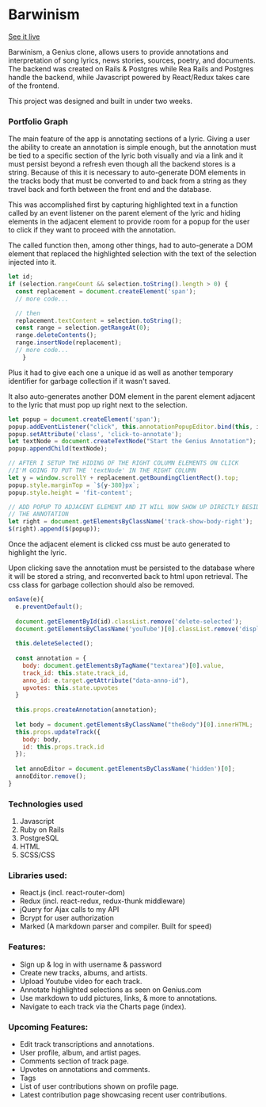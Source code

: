 # Barwinism

[See it live](https://barwinism.herokuapp.com/#/)

Barwinism, a Genius clone, allows users to provide annotations and 
interpretation of song lyrics, news stories, sources, poetry, and documents.
The backend was created on Rails & Postgres while Rea
Rails and Postgres handle the backend, while Javascript powered by React/Redux
takes care of the frontend.

This project was designed and built in under two weeks.

### Portfolio Graph

The main feature of the app is annotating sections of a lyric. Giving a user 
the ability to create an annotation is simple enough, but the annotation
must be tied to a specific section of the lyric both visually and via a link
and it must persist beyond a refresh even though all the backend stores is a
string. Because of this it is necessary to auto-generate DOM elements in the 
tracks body that must be converted to and back from a string as they travel
back and forth between the front end and the database.

This was accomplished first by capturing highlighted text in a function called 
by an event listener on the parent element of the lyric and hiding elements
in the adjacent element to provide room for a popup for the user to click if 
they want to proceed with the annotation.

The called function then, among other things, had to auto-generate a DOM element
that replaced the highlighted selection with the text of the selection injected 
into it.  

```javascript
let id;
if (selection.rangeCount && selection.toString().length > 0) {
  const replacement = document.createElement('span');
  // more code...

  // then
  replacement.textContent = selection.toString();
  const range = selection.getRangeAt(0);
  range.deleteContents();
  range.insertNode(replacement);
  // more code...
    }
```

Plus it had to give each one a unique id as well as another temporary identifier
for garbage collection if it wasn't saved.

It also auto-generates another DOM element in the parent element adjacent to 
the lyric that must pop up right next to the selection.

```javascript
let popup = document.createElement('span');
popup.addEventListener("click", this.annotationPopupEditor.bind(this, id));
popup.setAttribute('class', 'click-to-annotate');
let textNode = document.createTextNode("Start the Genius Annotation");
popup.appendChild(textNode);

// AFTER I SETUP THE HIDING OF THE RIGHT COLUMN ELEMENTS ON CLICK 
//I'M GOING TO PUT THE 'textNode' IN THE RIGHT COLUMN
let y = window.scrollY + replacement.getBoundingClientRect().top;
popup.style.marginTop = `${y-380}px`;
popup.style.height = 'fit-content';

// ADD POPUP TO ADJACENT ELEMENT AND IT WILL NOW SHOW UP DIRECTLY BESIDE
// THE ANNOTATION
let right = document.getElementsByClassName('track-show-body-right');
$(right).append($(popup));
```

Once the adjacent element is clicked css must be auto generated to highlight the
lyric.  

Upon clicking save the annotation must be persisted to the database
where it will be stored a string, and reconverted back to html upon retrieval.  The css class for garbage collection should also be removed.

```javascript
onSave(e){
  e.preventDefault();
  
  document.getElementById(id).classList.remove('delete-selected');
  document.getElementsByClassName('youTube')[0].classList.remove('display-none');
  
  this.deleteSelected();
  
  const annotation = {
    body: document.getElementsByTagName("textarea")[0].value,
    track_id: this.state.track_id,
    anno_id: e.target.getAttribute("data-anno-id"),
    upvotes: this.state.upvotes
  }
  
  this.props.createAnnotation(annotation);
  
  let body = document.getElementsByClassName("theBody")[0].innerHTML;
  this.props.updateTrack({
    body: body,
    id: this.props.track.id
  });
  
  let annoEditor = document.getElementsByClassName('hidden')[0];
  annoEditor.remove();
}
```

### Technologies used
 1.	Javascript
 2.	Ruby on Rails
 3.	PostgreSQL
 4.	HTML
 5.	SCSS/CSS

### Libraries used:

* React.js (incl. react-router-dom)
* Redux (incl. react-redux, redux-thunk middleware)
* jQuery for Ajax calls to my API
* Bcrypt for user authorization
* Marked (A markdown parser and compiler. Built for speed)

### Features:

* Sign up & log in with username & password
* Create new tracks, albums, and artists.
* Upload Youtube video for each track.
* Annotate highlighted selections as seen on Genius.com
* Use markdown to udd pictures, links, & more to annotations.
* Navigate to each track via the Charts page (index).

### Upcoming Features:

* Edit track transcriptions and annotations.
* User profile, album, and artist pages.
* Comments section of track page.
* Upvotes on annotations and comments.
* Tags
* List of user contributions shown on profile page.
* Latest contribution page showcasing recent user contributions.
